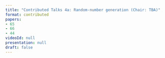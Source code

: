 ```yaml
---
title: "Contributed Talks 4a: Random-number generation (Chair: TBA)"
format: contributed
papers:
- 65
- 66
- 44
videoId: null
presentation: null
draft: false
---
```

